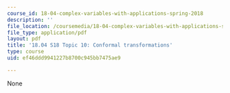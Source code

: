 ```yaml
---
course_id: 18-04-complex-variables-with-applications-spring-2018
description: ''
file_location: /coursemedia/18-04-complex-variables-with-applications-spring-2018/ef46ddd9941227b8700c945bb7475ae9_MIT18_04S18_topic10.pdf
file_type: application/pdf
layout: pdf
title: '18.04 S18 Topic 10: Conformal transformations'
type: course
uid: ef46ddd9941227b8700c945bb7475ae9

---
```

None